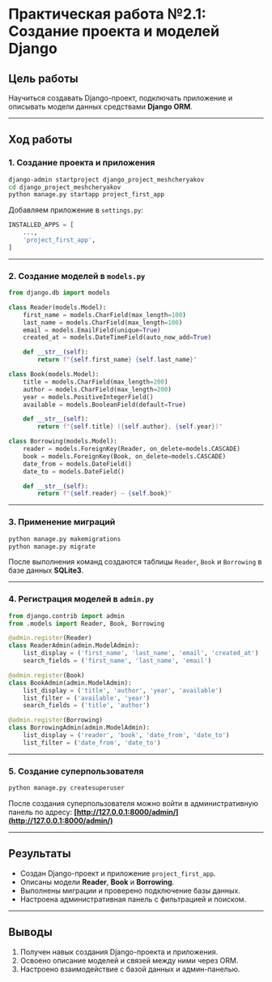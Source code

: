 
# Практическая работа №2.1: Создание проекта и моделей Django

## Цель работы

Научиться создавать Django-проект, подключать приложение и описывать модели данных средствами **Django ORM**.

---

## Ход работы

### 1. Создание проекта и приложения

```bash
django-admin startproject django_project_meshcheryakov
cd django_project_meshcheryakov
python manage.py startapp project_first_app
```

Добавляем приложение в `settings.py`:

```python
INSTALLED_APPS = [
    ...,
    'project_first_app',
]
```

---

### 2. Создание моделей в `models.py`

```python
from django.db import models

class Reader(models.Model):
    first_name = models.CharField(max_length=100)
    last_name = models.CharField(max_length=100)
    email = models.EmailField(unique=True)
    created_at = models.DateTimeField(auto_now_add=True)

    def __str__(self):
        return f"{self.first_name} {self.last_name}"

class Book(models.Model):
    title = models.CharField(max_length=200)
    author = models.CharField(max_length=200)
    year = models.PositiveIntegerField()
    available = models.BooleanField(default=True)

    def __str__(self):
        return f"{self.title} ({self.author}, {self.year})"

class Borrowing(models.Model):
    reader = models.ForeignKey(Reader, on_delete=models.CASCADE)
    book = models.ForeignKey(Book, on_delete=models.CASCADE)
    date_from = models.DateField()
    date_to = models.DateField()

    def __str__(self):
        return f"{self.reader} — {self.book}"
```

---

### 3. Применение миграций

```bash
python manage.py makemigrations
python manage.py migrate
```

После выполнения команд создаются таблицы `Reader`, `Book` и `Borrowing` в базе данных **SQLite3**.

---

### 4. Регистрация моделей в `admin.py`

```python
from django.contrib import admin
from .models import Reader, Book, Borrowing

@admin.register(Reader)
class ReaderAdmin(admin.ModelAdmin):
    list_display = ('first_name', 'last_name', 'email', 'created_at')
    search_fields = ('first_name', 'last_name', 'email')

@admin.register(Book)
class BookAdmin(admin.ModelAdmin):
    list_display = ('title', 'author', 'year', 'available')
    list_filter = ('available', 'year')
    search_fields = ('title', 'author')

@admin.register(Borrowing)
class BorrowingAdmin(admin.ModelAdmin):
    list_display = ('reader', 'book', 'date_from', 'date_to')
    list_filter = ('date_from', 'date_to')
```

---

### 5. Создание суперпользователя

```bash
python manage.py createsuperuser
```

После создания суперпользователя можно войти в административную панель по адресу:
**[http://127.0.0.1:8000/admin/](http://127.0.0.1:8000/admin/)**

---

## Результаты

* Создан Django-проект и приложение `project_first_app`.
* Описаны модели **Reader**, **Book** и **Borrowing**.
* Выполнены миграции и проверено подключение базы данных.
* Настроена административная панель с фильтрацией и поиском.

---

## Выводы

1. Получен навык создания Django-проекта и приложения.
2. Освоено описание моделей и связей между ними через ORM.
3. Настроено взаимодействие с базой данных и админ-панелью.
